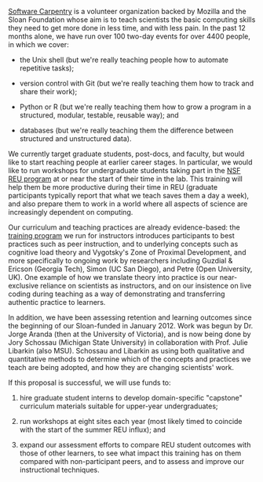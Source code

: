 [Software Carpentry](http://software-carpentry.org) is a volunteer
organization backed by Mozilla and the Sloan Foundation whose aim is
to teach scientists the basic computing skills they need to get more
done in less time, and with less pain.  In the past 12 months alone,
we have run over 100 two-day events for over 4400 people, in which we
cover:

*   the Unix shell (but we're really teaching people how to automate
    repetitive tasks);

*   version control with Git (but we're really teaching them how to
    track and share their work);

*   Python or R (but we're really teaching them how to grow a program in
    a structured, modular, testable, reusable way); and

*   databases (but we're really teaching them the difference between
    structured and unstructured data).

We currently target graduate students, post-docs, and faculty, but
would like to start reaching people at earlier career stages.  In
particular, we would like to run workshops for undergraduate students
taking part in the [NSF REU program](http://www.nsf.gov/crssprgm/reu)
at or near the start of their time in the lab.  This training will
help them be more productive during their time in REU (graduate
participants typically report that what we teach saves them a day a
week), and also prepare them to work in a world where all aspects of
science are increasingly dependent on computing.

Our curriculum and teaching practices are already evidence-based: the
[training program](http://teaching.software-carpentry.org) we run for
instructors introduces participants to best practices such as peer
instruction, and to underlying concepts such as cognitive load theory
and Vygotsky's Zone of Proximal Development, and more specifically to
ongoing work by researchers including Guzdial & Ericson (Georgia
Tech), Simon (UC San Diego), and Petre (Open University, UK).  One
example of how we translate theory into practice is our near-exclusive
reliance on scientists as instructors, and on our insistence on live
coding during teaching as a way of demonstrating and transferring
authentic practice to learners.

In addition, we have been assessing retention and learning outcomes
since the beginning of our Sloan-funded in January 2012.  Work was
begun by Dr. Jorge Aranda (then at the University of Victoria), and is
now being done by Jory Schossau (Michigan State University) in
collaboration with Prof. Julie Libarkin (also MSU).  Schossau and
Libarkin as using both qualitative and quantitative methods to
determine which of the concepts and practices we teach are being
adopted, and how they are changing scientists' work.

If this proposal is successful, we will use funds to:

1. hire graduate student interns to develop domain-specific "capstone"
   curriculum materials suitable for upper-year undergraduates;

2. run workshops at eight sites each year (most likely timed to
   coincide with the start of the summer REU influx); and

3. expand our assessment efforts to compare REU student outcomes with
   those of other learners, to see what impact this training has on
   them compared with non-participant peers, and to assess and improve
   our instructional techniques.
